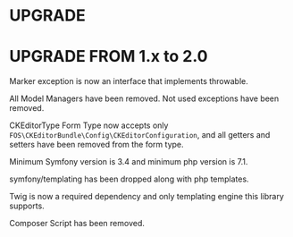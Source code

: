 # UPGRADE

UPGRADE FROM 1.x to 2.0
=======================

Marker exception is now an interface that implements throwable.

All Model Managers have been removed.
Not used exceptions have been removed.

CKEditorType Form Type now accepts only `FOS\CKEditorBundle\Config\CKEditorConfiguration`,
and all getters and setters have been removed from the form type.

Minimum Symfony version is 3.4 and minimum php version is 7.1.

symfony/templating has been dropped along with php templates.

Twig is now a required dependency and only templating engine this library supports.

Composer Script has been removed.
